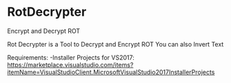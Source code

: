 # RotDecrypter
Encrypt and Decrypt ROT

Rot Decrypter is a Tool to Decrypt and Encrypt ROT
You can also Invert Text

Requirements:
-Installer Projects for VS2017: https://marketplace.visualstudio.com/items?itemName=VisualStudioClient.MicrosoftVisualStudio2017InstallerProjects
